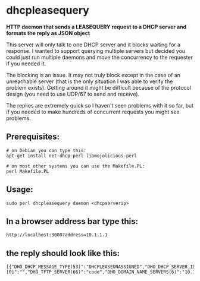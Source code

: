 
# dhcpleasequery

**HTTP daemon that sends a LEASEQUERY request to a DHCP server and formats the reply as JSON object**

This server will only talk to one DHCP server and it blocks waiting for a
response.  I wanted to support querying multiple servers but decided you could
just run multiple daemons and move the concurrency to the requester if you
needed it.

The blocking is an issue.  It may not truly block except in the case of an
unreachable server (that is the only situation I was able to verify the
problem exists).  Getting around it might be difficult because of the protocol
design (you need to use UDP/67 to send and receive).

The replies are extremely quick so I haven't seen problems with it so far, but
if you needed to make hundreds of concurrent requests you might see problems.

## Prerequisites:

    # on Debian you can type this:
    apt-get install net-dhcp-perl libmojolicious-perl

    # on most other systems you can use the Makefile.PL:
    perl Makefile.PL


## Usage:

    sudo perl dhcpleasequery daemon <dhcpserverip>

## In a browser address bar type this:

    http://localhost:3000?address=10.1.1.1

## the reply should look like this:

    [{"DHO_DHCP_MESSAGE_TYPE(53)":"DHCPLEASEUNASSIGNED","DHO_DHCP_SERVER_IDENTIFIER(54)":"192.168.99.15","htype":"0","giaddr":"192.168.1.1","flags":"0","padding [0]":"","DHO_TFTP_SERVER(66)":"code","DHO_DOMAIN_NAME_SERVERS(6)":"10.1.1.2","yiaddr":"0.0.0.0","secs":"0","DHO_DOMAIN_NAME(15)":"direcpath.net","op":"BOOTREPLY","hops":"0","mac_address":"","siaddr":"0.0.0.0","file":"","xid":"93f8446a","ciaddr":"10.1.1.1","sname":"","chaddr":"","hlen":"0"}]



